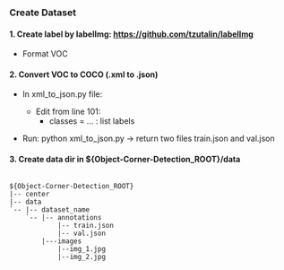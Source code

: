 ### Create Dataset 

#### 1. Create label by labelImg: https://github.com/tzutalin/labelImg 
- Format VOC 

#### 2. Convert VOC to COCO (.xml to .json)
- In xml_to_json.py file:
  + Edit from line 101:
    - classes = ... : list labels

- Run: python xml_to_json.py -> return two files train.json and val.json
  
#### 3. Create data dir in ${Object-Corner-Detection_ROOT}/data 
```text

${Object-Corner-Detection_ROOT}
|-- center
|-- data
`-- |-- dataset_name  
    `-- |-- annotations
            |-- train.json
            |-- val.json
        |---images
            |--img_1.jpg
            |--img_2.jpg
    
```
    
   